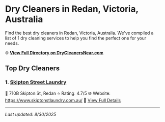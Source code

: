 # Dry Cleaners in Redan, Victoria, Australia

Find the best dry cleaners in Redan, Victoria, Australia. We've compiled a list of 1 dry cleaning services to help you find the perfect one for your needs.

🌐 **[View Full Directory on DryCleanersNear.com](https://drycleanersnear.com/city/Australia/Victoria/Redan)**

## Top Dry Cleaners

### 1. [Skipton Street Laundry](https://drycleanersnear.com/dryCleaner/689e94a3e14d6a681671756e/skipton-street-laundry)
📍 710B Skipton St, Redan
⭐ Rating: 4.7/5
🌐 Website: https://www.skiptonstlaundry.com.au/
🔗 [View Full Details](https://drycleanersnear.com/dryCleaner/689e94a3e14d6a681671756e/skipton-street-laundry)


---

*Last updated: 8/30/2025*

